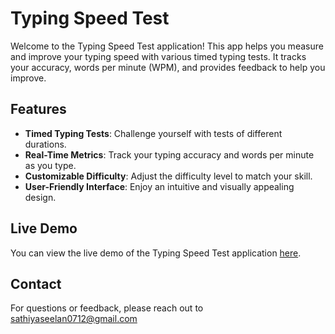 # Typing Speed Test

Welcome to the Typing Speed Test application! This app helps you measure and improve your typing speed with various timed typing tests. It tracks your accuracy, words per minute (WPM), and provides feedback to help you improve.

## Features

- **Timed Typing Tests**: Challenge yourself with tests of different durations.
- **Real-Time Metrics**: Track your typing accuracy and words per minute as you type.
- **Customizable Difficulty**: Adjust the difficulty level to match your skill.
- **User-Friendly Interface**: Enjoy an intuitive and visually appealing design.

## Live Demo

You can view the live demo of the Typing Speed Test application [here](https://typeracer-pi.vercel.app/).

## Contact
For questions or feedback, please reach out to sathiyaseelan0712@gmail.com